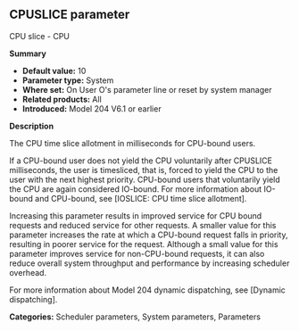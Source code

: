 ## CPUSLICE parameter

CPU slice - CPU

**Summary**

* **Default value:** 10
* **Parameter type:** System
* **Where set:** On User O's parameter line or reset by system manager
* **Related products:** All
* **Introduced:** Model 204 V6.1 or earlier

**Description**

The CPU time slice allotment in milliseconds for CPU-bound users.

If a CPU-bound user does not yield the CPU voluntarily after CPUSLICE milliseconds, the user is timesliced, that is, forced to yield the CPU to the user with the next highest priority. CPU-bound users that voluntarily yield the CPU are again considered IO-bound. For more information about IO-bound and CPU-bound, see [IOSLICE: CPU time slice allotment].

Increasing this parameter results in improved service for CPU bound requests and reduced service for other requests. A smaller value for this parameter increases the rate at which a CPU-bound request falls in priority, resulting in poorer service for the request. Although a small value for this parameter improves service for non-CPU-bound requests, it can also reduce overall system throughput and performance by increasing scheduler overhead.

For more information about Model 204 dynamic dispatching, see [Dynamic dispatching].

**Categories:** Scheduler parameters, System parameters, Parameters
